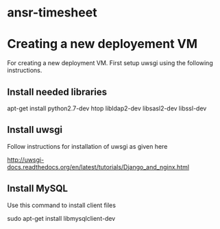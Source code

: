 ansr-timesheet
==============


Creating a new deployement VM
=============================
For creating a new deployment VM.  First setup uwsgi using the following instructions.

Install needed libraries
--------------------------------------

apt-get install python2.7-dev htop libldap2-dev libsasl2-dev libssl-dev

Install uwsgi
--------------

Follow instructions for installation of uwsgi as given here

http://uwsgi-docs.readthedocs.org/en/latest/tutorials/Django_and_nginx.html

Install MySQL
--------------

Use this command to install client files

sudo apt-get install libmysqlclient-dev

